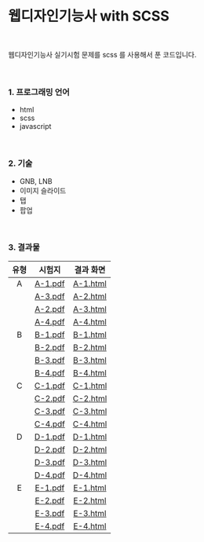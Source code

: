 # 웹디자인기능사 with SCSS

<br />

웹디자인기능사 실기시험 문제를 scss 를 사용해서 푼 코드입니다.

<br />

### 1. 프로그래밍 언어

- html
- scss
- javascript

<br />

### 2. 기술

- GNB, LNB
- 이미지 슬라이드
- 탭
- 팝업

<br />

### 3. 결과물

| 유형 | 시험지 | 결과 화면 |
|:---:|:---:|:---:|
| A | [A-1.pdf](https://github.com/im-cherry/craftsman-web-design-scss/blob/main/A/A-1/A-1.pdf) | [A-1.html](https://im-cherry-web-design-scss.netlify.app/a/a-1) |
|   | [A-3.pdf](#null) | [A-2.html](#null) |
|   | [A-2.pdf](#null) | [A-3.html](#null) |
|   | [A-4.pdf](#null) | [A-4.html](#null) |
| B | [B-1.pdf](#null) | [B-1.html](#null) |
|   | [B-2.pdf](#null) | [B-2.html](#null) |
|   | [B-3.pdf](#null) | [B-3.html](#null) |
|   | [B-4.pdf](#null) | [B-4.html](#null) |
| C | [C-1.pdf](#null) | [C-1.html](#null) |
|   | [C-2.pdf](#null) | [C-2.html](#null) |
|   | [C-3.pdf](#null) | [C-3.html](#null) |
|   | [C-4.pdf](#null) | [C-4.html](#null) |
| D | [D-1.pdf](#null) | [D-1.html](#null) |
|   | [D-2.pdf](#null) | [D-2.html](#null) |
|   | [D-3.pdf](#null) | [D-3.html](#null) |
|   | [D-4.pdf](#null) | [D-4.html](#null) |
| E | [E-1.pdf](#null) | [E-1.html](#null) |
|   | [E-2.pdf](#null) | [E-2.html](#null) |
|   | [E-3.pdf](#null) | [E-3.html](#null) |
|   | [E-4.pdf](#null) | [E-4.html](#null) |

<br />


